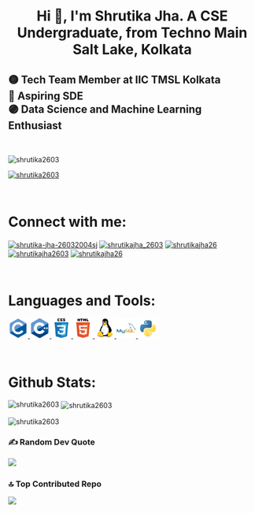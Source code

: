 <h1 align="center">Hi 👋, I'm Shrutika Jha. A CSE Undergraduate, from Techno Main Salt Lake, Kolkata</h1>
<h3 align="center"></h3>
<h2>🟡 Tech Team Member at IIC TMSL Kolkata <br>
🔴 Aspiring SDE<br>
🟣 Data Science and Machine Learning Enthusiast </h2> <br>

<p align="left"> <img src="https://komarev.com/ghpvc/?username=shrutika2603&label=Profile%20views&color=0e75b6&style=flat" alt="shrutika2603" /> </p>

<p align="left"> <a href="https://github.com/ryo-ma/github-profile-trophy"><img src="https://github-profile-trophy.vercel.app/?username=shrutika2603" alt="shrutika2603" /></a> </p><br>

<h1 align="left">Connect with me:</h1>
<p align="left">
<a href="https://linkedin.com/in/shrutika-jha-26032004sj" target="blank"><img align="center" src="https://raw.githubusercontent.com/rahuldkjain/github-profile-readme-generator/master/src/images/icons/Social/linked-in-alt.svg" alt="shrutika-jha-26032004sj" height="30" width="40" /></a>
<a href="https://instagram.com/shrutikajha_2603" target="blank"><img align="center" src="https://raw.githubusercontent.com/rahuldkjain/github-profile-readme-generator/master/src/images/icons/Social/instagram.svg" alt="shrutikajha_2603" height="30" width="40" /></a>
<a href="https://www.codechef.com/users/shrutikajha26" target="blank"><img align="center" src="https://cdn.jsdelivr.net/npm/simple-icons@3.1.0/icons/codechef.svg" alt="shrutikajha26" height="30" width="40" /></a>
<a href="https://www.hackerrank.com/shrutikajha2603" target="blank"><img align="center" src="https://raw.githubusercontent.com/rahuldkjain/github-profile-readme-generator/master/src/images/icons/Social/hackerrank.svg" alt="shrutikajha2603" height="30" width="40" /></a>
<a href="https://www.leetcode.com/shrutikajha26" target="blank"><img align="center" src="https://raw.githubusercontent.com/rahuldkjain/github-profile-readme-generator/master/src/images/icons/Social/leet-code.svg" alt="shrutikajha26" height="30" width="40" /></a>
</p>
<br>
<h1 align="left">Languages and Tools:</h1>
<p align="left"> <a href="https://www.cprogramming.com/" target="_blank" rel="noreferrer"> <img src="https://raw.githubusercontent.com/devicons/devicon/master/icons/c/c-original.svg" alt="c" width="40" height="40"/> </a> <a href="https://www.w3schools.com/cpp/" target="_blank" rel="noreferrer"> <img src="https://raw.githubusercontent.com/devicons/devicon/master/icons/cplusplus/cplusplus-original.svg" alt="cplusplus" width="40" height="40"/> </a> <a href="https://www.w3schools.com/css/" target="_blank" rel="noreferrer"> <img src="https://raw.githubusercontent.com/devicons/devicon/master/icons/css3/css3-original-wordmark.svg" alt="css3" width="40" height="40"/> </a> <a href="https://www.w3.org/html/" target="_blank" rel="noreferrer"> <img src="https://raw.githubusercontent.com/devicons/devicon/master/icons/html5/html5-original-wordmark.svg" alt="html5" width="40" height="40"/> </a> <a href="https://www.linux.org/" target="_blank" rel="noreferrer"> <img src="https://raw.githubusercontent.com/devicons/devicon/master/icons/linux/linux-original.svg" alt="linux" width="40" height="40"/> </a> <a href="https://www.mysql.com/" target="_blank" rel="noreferrer"> <img src="https://raw.githubusercontent.com/devicons/devicon/master/icons/mysql/mysql-original-wordmark.svg" alt="mysql" width="40" height="40"/> </a> <a href="https://www.python.org" target="_blank" rel="noreferrer"> <img src="https://raw.githubusercontent.com/devicons/devicon/master/icons/python/python-original.svg" alt="python" width="40" height="40"/> </a> </p><br>

<h1> Github Stats: </h1>
<p><img align="left" src="https://github-readme-stats.vercel.app/api/top-langs?username=shrutika2603&show_icons=true&locale=en&layout=compact" alt="shrutika2603" /></p>

<p>&nbsp;<img align="center" src="https://github-readme-stats.vercel.app/api?username=shrutika2603&show_icons=true&locale=en" alt="shrutika2603" /></p>

<p><img align="center" src="https://github-readme-streak-stats.herokuapp.com/?user=shrutika2603&" alt="shrutika2603" /></p>

### ✍️ Random Dev Quote
![](https://quotes-github-readme.vercel.app/api?type=horizontal&theme=radical)
### 🔝 Top Contributed Repo
![](https://github-contributor-stats.vercel.app/api?username=shrutika2603&limit=5&theme=dark&combine_all_yearly_contributions=true)

